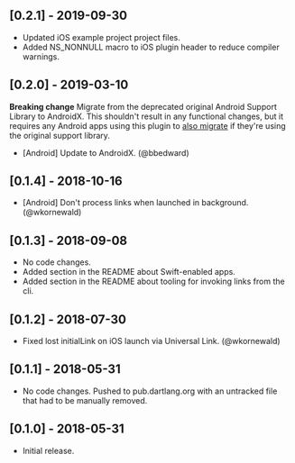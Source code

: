 ## [0.2.1] - 2019-09-30

* Updated iOS example project project files.
* Added NS_NONNULL macro to iOS plugin header to reduce compiler warnings.

## [0.2.0] - 2019-03-10

**Breaking change**
  Migrate from the deprecated original Android Support Library to AndroidX. This shouldn't result in any functional changes, but it requires any Android apps using this plugin to [also migrate](https://developer.android.com/jetpack/androidx/migrate) if they're using the original support library.

* [Android] Update to AndroidX. (@bbedward)


## [0.1.4] - 2018-10-16

* [Android] Don't process links when launched in background. (@wkornewald)


## [0.1.3] - 2018-09-08

* No code changes.
* Added section in the README about Swift-enabled apps.
* Added section in the README about tooling for invoking links from the cli.


## [0.1.2] - 2018-07-30

* Fixed lost initialLink on iOS launch via Universal Link. (@wkornewald)


## [0.1.1] - 2018-05-31

* No code changes. Pushed to pub.dartlang.org with an untracked file that had to
  be manually removed.


## [0.1.0] - 2018-05-31

* Initial release.
